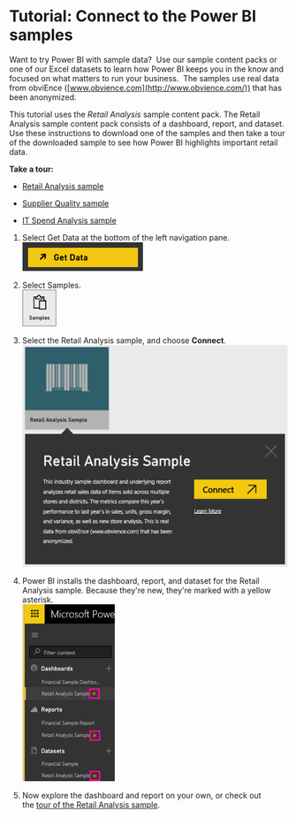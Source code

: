 ﻿<properties
   pageTitle="Tutorial: Connect to the Power BI samples"
   description="Tutorial: Connect to the Power BI samples"
   services="powerbi"
   documentationCenter=""
   authors="mihart"
   manager="mblythe"
   editor=""
   tags=""/>

<tags
   ms.service="powerbi"
   ms.devlang="NA"
   ms.topic="article"
   ms.tgt_pltfrm="NA"
   ms.workload="powerbi"
   ms.date="10/15/2015"
   ms.author="mihart"/>

# Tutorial: Connect to the Power BI samples  

Want to try Power BI with sample data?  Use our sample content packs or one of our Excel datasets to learn how Power BI keeps you in the know and focused on what matters to run your business.  The samples use real data from obviEnce ([www.obvience.com](http://www.obvience.com/)) that has been anonymized.

This tutorial uses the *Retail Analysis* sample content pack. The Retail Analysis sample content pack consists of a dashboard, report, and dataset. Use these instructions to download one of the samples and then take a tour of the downloaded sample to see how Power BI highlights important retail data.

**Take a tour:**

-   [Retail Analysis sample](powerbi-sample-retail-analysis-take-a-tour.md)

-   [Supplier Quality sample](powerbi-sample-supplier-quality-analysis-sample-for-power-bi-take-a-tour.md)

-   [IT Spend Analysis sample](powerbi-sample-it-spend-analysis-sample-for-power-bi-take-a-tour.md)

1.  Select Get Data at the bottom of the left navigation pane.  
    ![](media/powerbi-sample-connect-to-the-retail-analysis-sample-content-pack/PBI_GetData.png)

2.  Select Samples.  
    ![](media/powerbi-sample-connect-to-the-retail-analysis-sample-content-pack/PBI_SamplesDownload.png)

3.  Select the Retail Analysis sa﻿mple, and choose **Connect**.   
    ![](media/powerbi-sample-connect-to-the-retail-analysis-sample-content-pack/PBI_RetailAnalysisSampleConnect.png)

4.  Power BI installs the dashboard, report, and dataset for the Retail Analysis sample. Because they're new, they're marked with a yellow asterisk.  
    ![](media/powerbi-sample-connect-to-the-retail-analysis-sample-content-pack/PBI_NewExcelLeftNav.png)

5.  Now explore the dashboard and report on your own, or check out the [tour of the Retail Analysis sample](powerbi-sample-retail-analysis-take-a-tour.md).
